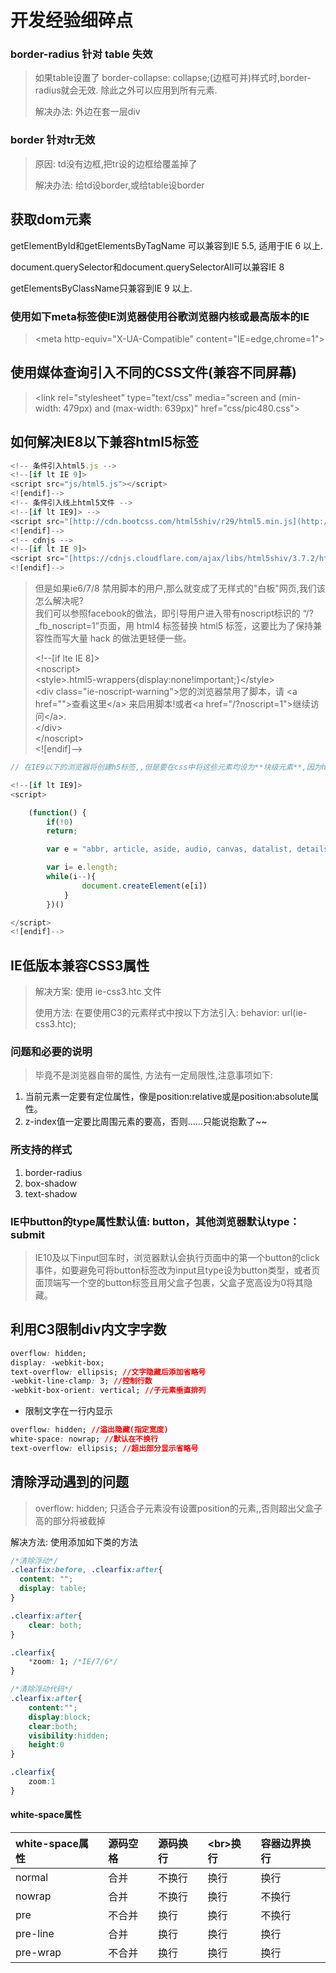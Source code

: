 # 开发经验细碎点

### border-radius 针对 table 失效

> 如果table设置了 border-collapse: collapse;\(边框可并\)样式时,border-radius就会无效. 除此之外可以应用到所有元素.
>
> 解决办法: 外边在套一层div

### border 针对tr无效

> 原因: td没有边框,把tr设的边框给覆盖掉了
>
> 解决办法: 给td设border,或给table设border

## 获取dom元素

getElementById和getElementsByTagName 可以兼容到IE 5.5, 适用于IE 6 以上.

document.querySelector和document.querySelectorAll可以兼容IE 8

getElementsByClassName只兼容到IE 9 以上.

### 使用如下meta标签使IE浏览器使用谷歌浏览器内核或最高版本的IE

> &lt;meta http-equiv="X-UA-Compatible" content="IE=edge,chrome=1"&gt;

## 使用媒体查询引入不同的CSS文件\(兼容不同屏幕\)

> &lt;link rel="stylesheet" type="text/css" media="screen and \(min-width: 479px\) and \(max-width: 639px\)" href="css/pic480.css"&gt;

## 如何解决IE8以下兼容html5标签

```js
<!-- 条件引入html5.js -->
<!--[if lt IE 9]>
<script src="js/html5.js"></script>
<![endif]-->
<!-- 条件引入线上html5文件 -->
<!--[if lt IE9]> -->
<script src="[http://cdn.bootcss.com/html5shiv/r29/html5.min.js](http://cdn.bootcss.com/html5shiv/r29/html5.min.js)"></script>
<![endif]-->
<!-- cdnjs -->
<!--[if lt IE 9]>
<script src="[https://cdnjs.cloudflare.com/ajax/libs/html5shiv/3.7.2/html5shiv.js](https://cdnjs.cloudflare.com/ajax/libs/html5shiv/3.7.2/html5shiv.js)"></script>  
<![endif]-->
```

> 但是如果ie6/7/8 禁用脚本的用户,那么就变成了无样式的"白板"网页,我们该怎么解决呢?  
> 我们可以参照facebook的做法，即引导用户进入带有noscript标识的 “/?\_fb\_noscript=1”页面，用 html4 标签替换 html5 标签，这要比为了保持兼容性而写大量 hack 的做法更轻便一些。
>
> &lt;!--\[if lte IE 8\]&gt;  
> &lt;noscript&gt;  
> &lt;style&gt;.html5-wrappers{display:none!important;}&lt;/style&gt;  
> &lt;div class="ie-noscript-warning"&gt;您的浏览器禁用了脚本，请 &lt;a href=""&gt;查看这里&lt;/a&gt; 来启用脚本!或者&lt;a href="/?noscript=1"&gt;继续访问&lt;/a&gt;.  
> &lt;/div&gt;  
> &lt;/noscript&gt;  
> &lt;!\[endif\]--&gt;

```js
// 在IE9以下的浏览器将创建h5标签,,但是要在css中将这些元素均设为**块级元素**,因为h5标签在低版本IE中默认为内联元素

<!--[if lt IE9]>
<script>

    (function() {
        if(!0) 
        return;

        var e = "abbr, article, aside, audio, canvas, datalist, details, dialog, eventsource, figure, footer, header, hgroup, mark, menu, meter, nav, output, progress, section, time, video".split(', ');

        var i= e.length;
        while(i--){
                document.createElement(e[i])
            }
        })()

</script>
<![endif]-->
```

## IE低版本兼容CSS3属性

> 解决方案: 使用 ie-css3.htc 文件
>
> 使用方法: 在要使用C3的元素样式中按以下方法引入: behavior: url\(ie-css3.htc\);

### 问题和必要的说明

> 毕竟不是浏览器自带的属性, 方法有一定局限性,注意事项如下:

1. 当前元素一定要有定位属性，像是position:relative或是position:absolute属性。
2. z-index值一定要比周围元素的要高，否则……只能说抱歉了~~

### 所支持的样式

1. border-radius
2. box-shadow
3. text-shadow

### IE中button的type属性默认值: button，其他浏览器默认type：submit

> IE10及以下input回车时，浏览器默认会执行页面中的第一个button的click事件，如要避免可将button标签改为input且type设为button类型，或者页面顶端写一个空的button标签且用父盒子包裹，父盒子宽高设为0将其隐藏。

## 利用C3限制div内文字字数

```css
overflow: hidden;
display: -webkit-box;
text-overflow: ellipsis; //文字隐藏后添加省略号
-webkit-line-clamp: 3; //控制行数
-webkit-box-orient: vertical; //子元素垂直排列
```

* 限制文字在一行内显示

```css
overflow: hidden; //溢出隐藏(指定宽度)
white-space: nowrap; //默认在不换行
text-overflow: ellipsis; //超出部分显示省略号
```

## 清除浮动遇到的问题

> overflow: hidden; 只适合子元素没有设置position的元素,,否则超出父盒子高的部分将被截掉

解决方法: 使用添加如下类的方法

```css
/*清除浮动*/
.clearfix:before, .clearfix:after{
  content: "";
  display: table;
}

.clearfix:after{
    clear: both;
}

.clearfix{
    *zoom: 1; /*IE/7/6*/
}
```

```css
/*清除浮动代码*/
.clearfix:after{   
    content:"";       
    display:block;
    clear:both;
    visibility:hidden;
    height:0
}    

.clearfix{
    zoom:1
}
```

#### white-space属性

| white-space属性 | 源码空格 | 源码换行 | &lt;br&gt;换行 | 容器边界换行 |
| :--- | :--- | :--- | :--- | :--- |
| normal | 合并 | 不换行 | 换行 | 换行 |
| nowrap | 合并 | 不换行 | 换行 | 不换行 |
| pre | 不合并 | 换行 | 换行 | 不换行 |
| pre-line | 合并 | 换行 | 换行 | 换行 |
| pre-wrap | 不合并 | 换行 | 换行 | 换行 |



